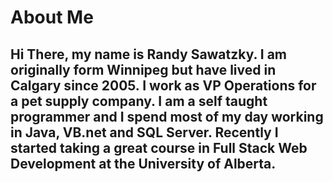 # About Me
## Hi There, my name is Randy Sawatzky.  I am originally form Winnipeg but have lived in Calgary since 2005.  I work as VP Operations for a pet supply company.  I am a self taught programmer and I spend most of my day working in Java, VB.net and SQL Server.  Recently I started taking a great course in Full Stack Web Development at the University of Alberta.
